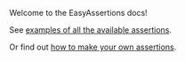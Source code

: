Welcome to the EasyAssertions docs!

See [examples of all the available assertions](assertions).

Or find out [how to make your own assertions](custom-assertions). 